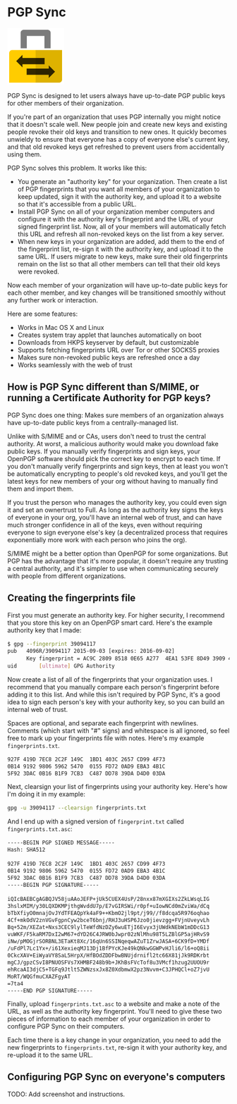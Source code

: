# PGP Sync

![PGP Sync](/logo/logo.png)

PGP Sync is designed to let users always have up-to-date PGP public keys for other members of their organization.

If you're part of an organization that uses PGP internally you might notice that it doesn't scale well. New people join and create new keys and existing people revoke their old keys and transition to new ones. It quickly becomes unwieldy to ensure that everyone has a copy of everyone else's current key, and that old revoked keys get refreshed to prevent users from accidentally using them.

PGP Sync solves this problem. It works like this:

* You generate an "authority key" for your organization. Then create a list of PGP fingerprints that you want all members of your organization to keep updated, sign it with the authority key, and upload it to a website so that it's accessible from a public URL.
* Install PGP Sync on all of your organization member computers and configure it with the authority key's fingerprint and the URL of your signed fingerprint list. Now, all of your members will automatically fetch this URL and refresh all non-revoked keys on the list from a key server.
* When new keys in your organization are added, add them to the end of the fingerprint list, re-sign it with the authority key, and upload it to the same URL. If users migrate to new keys, make sure their old fingerprints remain on the list so that all other members can tell that their old keys were revoked.

Now each member of your organization will have up-to-date public keys for each other member, and key changes will be transitioned smoothly without any further work or interaction.

Here are some features:

* Works in Mac OS X and Linux
* Creates system tray applet that launches automatically on boot
* Downloads from HKPS keyserver by default, but customizable
* Supports fetching fingerprints URL over Tor or other SOCKS5 proxies
* Makes sure non-revoked public keys are refreshed once a day
* Works seamlessly with the web of trust

## How is PGP Sync different than S/MIME, or running a Certificate Authority for PGP keys?

PGP Sync does one thing: Makes sure members of an organization always have up-to-date public keys from a centrally-managed list.

Unlike with S/MIME and or CAs, users don't need to trust the central authority. At worst, a malicious authority would make you download fake public keys. If you manually verify fingerprints and sign keys, your OpenPGP software should pick the correct key to encrypt to each time. If you don't manually verify fingerprints and sign keys, then at least you won't be automatically encrypting to people's old revoked keys, and you'll get the latest keys for new members of your org without having to manually find them and import them.

If you trust the person who manages the authority key, you could even sign it and set an ownertrust to Full. As long as the authority key signs the keys of everyone in your org, you'll have an internal web of trust, and can have much stronger confidence in all of the keys, even without requiring everyone to sign everyone else's key (a decentralized process that requires exponentially more work with each person who joins the org).

S/MIME might be a better option than OpenPGP for some organizations. But PGP has the advantage that it's more popular, it doesn't require any trusting a central authority, and it's simpler to use when communicating securely with people from different organizations.

## Creating the fingerprints file

First you must generate an authority key. For higher security, I recommend that you store this key on an OpenPGP smart card. Here's the example authority key that I made:

```sh
$ gpg --fingerprint 39094117
pub   4096R/39094117 2015-09-03 [expires: 2016-09-02]
      Key fingerprint = AC9C 2809 8518 0E65 A277  4EA1 53FE 8D49 3909 4117
uid       [ultimate] GPG Authority
```

Now create a list of all of the fingerprints that your organization uses. I recommend that you manually compare each person's fingerprint before adding it to this list. And while this isn't required by PGP Sync, it's a good idea to sign each person's key with your authority key, so you can build an internal web of trust.

Spaces are optional, and separate each fingerprint with newlines. Comments (which start with "#" signs) and whitespace is all ignored, so feel free to mark up your fingerprints file with notes. Here's my example `fingerprints.txt`.

```
927F 419D 7EC8 2C2F 149C  1BD1 403C 2657 CD99 4F73
0B14 9192 9806 5962 5470  0155 FD72 0AD9 EBA3 4B1C
5F92 3DAC 0B16 B1F9 7CB3  C487 DD78 39DA D4D0 03DA
```

Next, clearsign your list of fingerprints using your authority key. Here's how I'm doing it in my example:

```sh
gpg -u 39094117 --clearsign fingerprints.txt
```

And I end up with a signed version of `fingerprint.txt` called `fingerprints.txt.asc`:

```
-----BEGIN PGP SIGNED MESSAGE-----
Hash: SHA512

927F 419D 7EC8 2C2F 149C  1BD1 403C 2657 CD99 4F73
0B14 9192 9806 5962 5470  0155 FD72 0AD9 EBA3 4B1C
5F92 3DAC 0B16 B1F9 7CB3  C487 DD78 39DA D4D0 03DA
-----BEGIN PGP SIGNATURE-----

iQIcBAEBCgAGBQJV58juAAoJEFP+jUk5CUEX4UsP/28nxx87mXGIXs2ZkLWsqLIG
3hslxMIM/y30LQXDKMPjthgWvddU7p/E7vGIRSWi/r0pf+uIowNCd0mZviWa/dCq
bTbXfiyO0mnajOvJYdTFEAQpYk4aF9++KbmO2jl9pt/j99//f8dcqa5R976oqhao
4Cf+mkOdV2znVGvFgpnCyw2bceT6bnj/RHJ3uHSP6Jzo0jievzgg+FVjnUveyvLh
Bq+52m/XEZat+Nxs3CEC9lylTeWfdNzDZy6wuETjI6Evyx3jUWdkNEbW1mDDcG13
vuWKF/F5kaRM7DxI2wM67+dYD26C4JRW0bJwpr02zNlMhu98T5LZBlGP5ajHRvS9
iNw/pMOGjrSORBNL3ETaKt8Xc/16qUn6SSINqeqwAZuT1ZrwJASA+6CK9fD+YMDf
/uFdPl7Lc1Yx+/i61XexieqMJ13Dj1BfPYcKJe49kQNkwGGWPvHJli6/l6+oQ8ii
0CkcXAV+EiWyaVY8SaL5HrpX/HfBOdZDDFbwBNUjdrnifl2tc66X81jJk9RDKrbt
mgCJ/gpzCSvI8PNUOSFVs7XHMBF248b9b+JKhBsFVcTof8u3VMcf1hzug2UUOU9r
ehRcaAI3djC5+TGFq9Jtlt5ZWNzsxJx8Z0XdbmwX2pz3Nvvm+C3JPHQCl+oZ7jvU
MoRT/WQGfmuCXAZFgyAT
=7ta4
-----END PGP SIGNATURE-----
```

Finally, upload `fingerprints.txt.asc` to a website and make a note of the URL, as well as the authority key fingerprint. You'll need to give these two pieces of information to each member of your organization in order to configure PGP Sync on their computers.

Each time there is a key change in your organization, you need to add the new fingerprints to `fingerprints.txt`, re-sign it with your authority key, and re-upload it to the same URL.

## Configuring PGP Sync on everyone's computers

TODO: Add screenshot and instructions.
